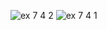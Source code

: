 ![ex 7 4 2](https://github.com/65030034/03376836-OOP-2566-Lab-07/assets/144875017/c52f521f-3b56-497e-b459-f6d0384cdaee)
![ex 7 4 1](https://github.com/65030034/03376836-OOP-2566-Lab-07/assets/144875017/d4933d76-1b7f-4bae-b6bd-901be9529cd2)

